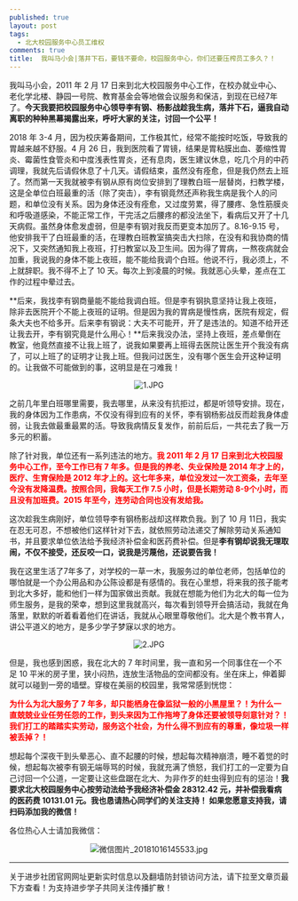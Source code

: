 ```yaml
---
published: true
layout: post
tags:
  - 北大校园服务中心员工维权
comments: true
title:  我叫马小会|落井下石，要钱不要命，校园服务中心，你们还要压榨员工多久？！ 
---
```


我叫马小会，2011 年 2 月 17 日来到北大校园服务中心工作，在校办就业中心、老化学北楼、静园一号院、教育基金会等地做会议服务和保洁，到现在已经7年了。**今天我要把校园服务中心领导李有钢、杨影战趁我生病，落井下石，逼我自动离职的种种黑幕揭露出来，呼吁大家的关注，讨回一个公平！**

2018 年 3-4 月，因为校庆筹备期间，工作极其忙，经常不能按时吃饭，导致我的胃越来越不舒服。4 月 26 日，我到医院看了胃镜，结果是胃粘膜出血、萎缩性胃炎、霉菌性食管炎和中度浅表性胃炎，还有息肉，医生建议休息，吃几个月的中药调理，我就先后请假休息了十几天。请假结束，虽然没有痊愈，但是我仍然去上班了。然而第一天我就被李有钢从原有岗位安排到了理教白班一层替岗，扫教学楼，这是全单位白班最重的活（除了突击），李有钢竟然还声称我生病是我个人的问题，和单位没有关系。因为身体还没有痊愈，又过度劳累，得了腰疼、急性筋膜炎和呼吸道感染，不能正常工作，干完活之后腰疼的都没法坐下，看病后又开了十几天病假。虽然身体愈发虚弱，但是李有钢对我反而更变本加厉了。8.16-9.15 号，他安排我干了白班最重的活，在理教白班教室搞突击大扫除，在没有和我协商的情况下，又突然通知我上夜班，打扫教室以及卫生间。因为得了胃病，一熬夜病就会加重，我说我的身体不能上夜班，能不能给我调个白班。他说不行，我必须上，不上就辞职。我不得不上了 10 天。每次上到凌晨的时候。我就恶心头晕，差点在工作的过程中晕过去。

**后来，我找李有钢商量能不能给我调白班。但是李有钢执意坚持让我上夜班，除非去医院开个不能上夜班的证明。但是因为我的胃病是慢性病，医院有规定，假条大夫也不给多开。后来李有钢说：大夫不可能开，开了是违法的。知道不给开还让我去开，李有钢究竟是什么用心！**后来我没办法，坚持上夜班，差点晕倒在教室，他竟然直接不让我上班了，说我如果要再上班得去医院让医生开个我没有病了，可以上班了的证明才让我上班。但我问过医生，没有哪个医生会开这种证明的。让我做不可能做到的事，这明显是在刁难我！

<p align="center"><img src="https://i.loli.net/2018/10/16/5bc596a969f69.jpg" alt="1.JPG" title="1.JPG" /></p>

之前几年里白班哪里需要，我去哪里，从来没有抗拒过，都是听领导安排。现在，我的身体因为工作患病，不仅没有得到应有的关怀，李有钢杨影战反而趁我身体虚弱，让我去做最重最累的活。导致我病情反复发作，前前后后，一共花去了我一万多元的积蓄。

除了针对我，单位还有一系列违法的地方。<span style="color:red;font-weight:bold">我 2011 年 2 月 17 日来到北大校园服务中心工作，至今工作已有 7 年多。但是我的养老、失业保险是 2014 年才上的，医疗、生育保险是 2012 年才上的。这七年多来，单位没发过一次工资条，去年至今没有发降温费。按照合同，我每天工作 7.5 小时，但是长期劳动 8-9个小时，而且没有加班费。2015 年至今，连劳动合同也没有发给我。</span>

这次趁我生病刚好，单位领导李有钢杨影战却这样欺负我。到了 10 月 11日，我实在忍无可忍，不想被他们这样针对下去，就依照劳动法递交了解除劳动关系通知书，并且要求单位依法给予我经济补偿金和医药费补偿。但是**李有钢却说我无理取闹，不仅不接受，还反咬一口，说我是污蔑他，还说要告我！**

我在这里生活了7年多了，对学校的一草一木，我服务过的单位老师，包括单位的哪怕就是一个办公用品和办公陈设都是有感情的。我在心里想，将来我的孩子能考到北大多好，能和他们一样为国家做出贡献。我就在想能为他们为北大的每一位为师生服务，是我的荣幸，想到这里我就高兴，每次看到领导开会搞活动，我就在角落里，默默的听着看着他们在讲话，我就从心眼里尊敬他们。北大是个教书育人，讲公平道义的地方，是多少学子梦寐以求的地方。

<p align="center"><img src="https://i.loli.net/2018/10/16/5bc596a9681e0.jpg" alt="2.JPG" title="2.JPG" /></p>

但是，我也感到困惑，我在北大的 7 年时间里，我一直和另一个同事住在一个不足 10 平米的房子里，狭小闷热，连放生活物品的空间都没有。坐在床上，伸着脚就可以碰到一旁的墙壁。穿梭在美丽的校园里，我常常感到恍惚：

<span style="color:red;font-weight:bold">为什么为北大服务了 7 年多，却只能栖身在像监狱一般的小黑屋里？！为什么一直兢兢业业任劳任怨的工作，到头来因为工作拖垮了身体还要被领导刻意针对？！我们打工的踏踏实实劳动，服务这个社会，为什么得不到应有的尊重，像垃圾一样被丢掉？！</span>

想起每个深夜干到头晕恶心、直不起腰的时候，想起每次精神崩溃，睡不着觉的时候，想起每次被李有钢无端辱骂的时候，我就充满了愤怒，我们打工的一定要为自己讨回一个公道，一定要让这些盘踞在北大、为非作歹的蛀虫得到应有的惩治！**我要求北大校园服务中心按劳动法给予我经济补偿金 28312.42 元，并补偿我看病的医药费 10131.01 元。我也恳请热心同学们的关注支持！ 如果您愿意支持我，请扫码添加我的微信！** 

各位热心人士请加我微信：

<p align="center"><img src="https://i.loli.net/2018/10/16/5bc58b7aae383.jpg" alt="微信图片_20181016145533.jpg" title="微信图片_20181016145533.jpg" /></p>


---
关于进步社团官网网址更新实时信息以及翻墙防封锁访问方法，请下拉至文章页最下方查看！为支持进步学子共同关注传播扩散！
